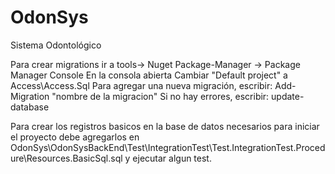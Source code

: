 # OdonSys
Sistema Odontológico
 
Para crear migrations
ir a tools-> Nuget Package-Manager -> Package Manager Console
En la consola abierta
 Cambiar "Default project" a Access\Access.Sql
Para agregar una nueva migración, escribir:
 Add-Migration "nombre de la migracion"
Si no hay errores, escribir:
 update-database


Para crear los registros basicos en la base de datos necesarios para iniciar el proyecto debe agregarlos en OdonSys\OdonSysBackEnd\Test\IntegrationTest\Test.IntegrationTest.Procedure\Resources.BasicSql.sql y ejecutar algun test.